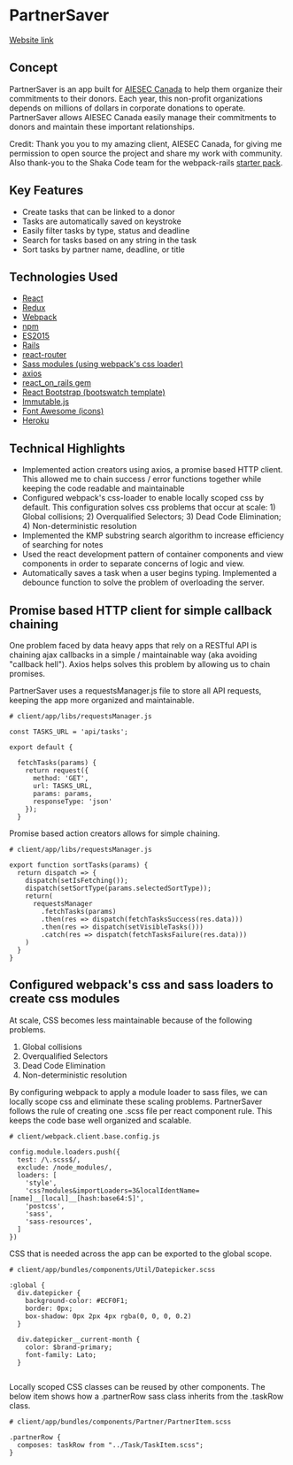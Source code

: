 # PartnerSaver

[Website link][weburl]

[weburl]: http://partnersaver27.herokuapp.com/tasks

## Concept
PartnerSaver is an app built for [AIESEC Canada](http://aiesec.ca/) to help them organize their commitments to their donors. Each year, this non-profit organizations depends on millions of dollars in corporate donations to operate.  PartnerSaver allows AIESEC Canada easily manage their commitments to donors and maintain these important relationships.

Credit: Thank you you to my amazing client, AIESEC Canada, for giving me permission to open source the project and share my work with community.  Also thank-you to the Shaka Code team for the webpack-rails [starter pack](https://github.com/shakacode/react-webpack-rails-tutorial).


## Key Features
- Create tasks that can be linked to a donor
- Tasks are automatically saved on keystroke
- Easily filter tasks by type, status and deadline
- Search for tasks based on any string in the task
- Sort tasks by partner name, deadline, or title


## Technologies Used
- [React](http://facebook.github.io/react/)
- [Redux](https://github.com/reactjs/redux)
- [Webpack](https://github.com/webpack/docs/wiki)
- [npm](https://www.npmjs.com/)
- [ES2015](https://babeljs.io/docs/learn-es2015/)
- [Rails](https://rubygems.org/gems/rails/versions/4.2.6)
- [react-router](https://github.com/reactjs/react-router)
- [Sass modules (using webpack's css loader)](https://github.com/webpack/css-loader)
- [axios](https://github.com/mzabriskie/axios)
- [react_on_rails gem](https://github.com/shakacode/react_on_rails/)
- [React Bootstrap (bootswatch template)](https://react-bootstrap.github.io/)
- [Immutable.js](https://facebook.github.io/immutable-js/)
- [Font Awesome (icons)](https://github.com/FortAwesome/Font-Awesome)
- [Heroku](https://id.heroku.com)


## Technical Highlights
- Implemented action creators using axios, a promise based HTTP client.  This allowed me to chain success / error functions together while keeping the code readable and maintainable
- Configured webpack's css-loader to enable locally scoped css by default.  This configuration solves css problems that occur at scale: 1) Global collisions; 2) Overqualified Selectors; 3) Dead Code Elimination; 4) Non-deterministic resolution
- Implemented the KMP substring search algorithm to increase efficiency of searching for notes
- Used the react development pattern of container components and view components in order to separate concerns of logic and view.
- Automatically saves a task when a user begins typing.  Implemented a debounce function to solve the problem of overloading the server.


## Promise based HTTP client for simple callback chaining
One problem faced by data heavy apps that rely on a RESTful API is chaining ajax callbacks in a simple / maintainable way (aka avoiding "callback hell").  Axios helps solves this problem by allowing us to chain promises.

PartnerSaver uses a requestsManager.js file to store all API requests, keeping the app more organized and maintainable.

```
# client/app/libs/requestsManager.js

const TASKS_URL = 'api/tasks';

export default {

  fetchTasks(params) {
    return request({
      method: 'GET',
      url: TASKS_URL,
      params: params,
      responseType: 'json'
    });
  }

```

Promise based action creators allows for simple chaining.


```
# client/app/libs/requestsManager.js

export function sortTasks(params) {
  return dispatch => {
    dispatch(setIsFetching());
    dispatch(setSortType(params.selectedSortType));
    return(
      requestsManager
        .fetchTasks(params)
        .then(res => dispatch(fetchTasksSuccess(res.data)))
        .then(res => dispatch(setVisibleTasks()))
        .catch(res => dispatch(fetchTasksFailure(res.data)))
    )
  }
}

```


## Configured webpack's css and sass loaders to create css modules
At scale, CSS becomes less maintainable because of the following problems.

1. Global collisions
2. Overqualified Selectors
3. Dead Code Elimination
4. Non-deterministic resolution

By configuring webpack to apply a module loader to sass files, we can locally scope css and eliminate these scaling problems.  PartnerSaver follows the rule of creating one .scss file per react component rule.  This keeps the code base well organized and scalable.

```
# client/webpack.client.base.config.js

config.module.loaders.push({
  test: /\.scss$/,
  exclude: /node_modules/,
  loaders: [
    'style',
    'css?modules&importLoaders=3&localIdentName=[name]__[local]__[hash:base64:5]',
    'postcss',
    'sass',
    'sass-resources',
  ]
})

```

CSS that is needed across the app can be exported to the global scope.

```
# client/app/bundles/components/Util/Datepicker.scss

:global {
  div.datepicker {
    background-color: #ECF0F1;
    border: 0px;
    box-shadow: 0px 2px 4px rgba(0, 0, 0, 0.2)
  }

  div.datepicker__current-month {
    color: $brand-primary;
    font-family: Lato;
  }
  
```

Locally scoped CSS classes can be reused by other components.  The below item shows how a .partnerRow sass class inherits from the .taskRow class.

```
# client/app/bundles/components/Partner/PartnerItem.scss

.partnerRow {
  composes: taskRow from "../Task/TaskItem.scss";
}
  
```

